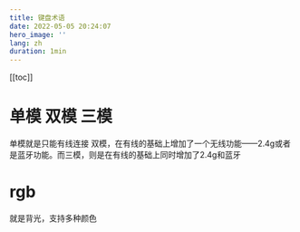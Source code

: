```yaml
---
title: 键盘术语
date: 2022-05-05 20:24:07
hero_image: ''
lang: zh
duration: 1min
---
```


[[toc]]

# 单模 双模 三模
单模就是只能有线连接
双模，在有线的基础上增加了一个无线功能——2.4g或者是蓝牙功能。而三模，则是在有线的基础上同时增加了2.4g和蓝牙

# rgb
就是背光，支持多种颜色